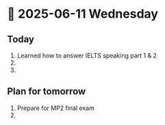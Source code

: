 # 📅 2025-06-11 Wednesday

## Today
1.  Learned how to answer IELTS speaking part 1 & 2
2.  
3.  

## Plan for tomorrow
1. Prepare for MP2 final exam
2. 
